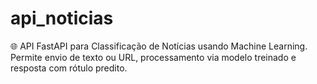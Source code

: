 # api_noticias
🌐 API FastAPI para Classificação de Notícias usando Machine Learning. Permite envio de texto ou URL, processamento via modelo treinado e resposta com rótulo predito.

